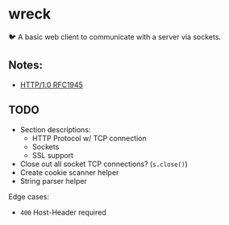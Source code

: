 # wreck
:bird: A basic web client to communicate with a server via sockets.

## Notes:
+ [HTTP/1.0 RFC1945](https://tools.ietf.org/html/rfc1945)

## TODO
+ Section descriptions:
  + HTTP Protocol w/ TCP connection
  + Sockets
  + SSL support
+ Close out all socket TCP connections? (`s.close()`)
+ Create cookie scanner helper
+ String parser helper

Edge cases:
+ `400` Host-Header required
